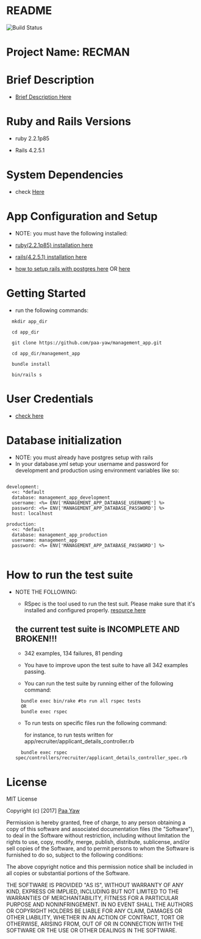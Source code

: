# README

![Build Status](https://travis-ci.org/paa-yaw/management_app.svg?branch=test)

# Project Name: RECMAN

# Brief Description
 * [Brief Description Here](https://github.com/paa-yaw/management_app/blob/master/app_description.md)



# Ruby and Rails Versions

* ruby 2.2.1p85

* Rails 4.2.5.1


# System Dependencies

* check [Here](https://github.com/paa-yaw/management_app/blob/master/Gemfile)

# App Configuration and Setup

* NOTE: you must have the following installed:

* [ruby(2.2.1p85) installation here](https://www.ruby-lang.org/en/downloads/)

* [rails(4.2.5.1) installation here](http://railsinstaller.org/en)

* [how to setup rails with postgres here](https://www.digitalocean.com/community/tutorials/how-to-setup-ruby-on-rails-with-postgres) OR
[here](https://www.digitalocean.com/community/tutorials/how-to-use-postgresql-with-your-ruby-on-rails-application-on-ubuntu-14-04)

# Getting Started

* run the following commands:

```
  mkdir app_dir

  cd app_dir

  git clone https://github.com/paa-yaw/management_app.git
  
  cd app_dir/management_app

  bundle install

  bin/rails s

```  
# User Credentials
  * [check here](https://github.com/paa-yaw/management_app/blob/master/app_description.md#user-credentials)


# Database initialization

* NOTE: you must already have postgres setup with rails
* In your database.yml setup your username and password for development and production using environment variables like so:

```
  
development:
  <<: *default
  database: management_app_development
  username: <%= ENV['MANAGEMENT_APP_DATABASE_USERNAME'] %>
  password: <%= ENV['MANAGEMENT_APP_DATABASE_PASSWORD'] %>
  host: localhost

production:
  <<: *default
  database: management_app_production
  username: management_app
  password: <%= ENV['MANAGEMENT_APP_DATABASE_PASSWORD'] %>


```

 
# How to run the test suite

* NOTE THE FOLLOWING:

  * RSpec is the tool used to run the test suit. Please make sure that it's installed and configured properly. [resource here](https://github.com/rspec/rspec-rails)

  ## the current test suite is INCOMPLETE AND BROKEN!!!
    * 342 examples, 134 failures, 81 pending
    * You have to improve upon the test suite to have all 342 examples passing.

  * You can run the test suite by running either of the following command:

  ```
    bundle exec bin/rake #to run all rspec tests 
    OR
    bundle exec rspec

  ```

  * To run tests on specific files run the following command:
  
    for instance, to run tests written for app/recruiter/applicant_details_controller.rb

  ```
    bundle exec rspec spec/controllers/recruiter/applicant_details_controller_spec.rb 

  ```
# License  

MIT License

Copyright (c) [2017] [Paa Yaw](https://github.com/paa-yaw)

Permission is hereby granted, free of charge, to any person obtaining a copy
of this software and associated documentation files (the "Software"), to deal
in the Software without restriction, including without limitation the rights
to use, copy, modify, merge, publish, distribute, sublicense, and/or sell
copies of the Software, and to permit persons to whom the Software is
furnished to do so, subject to the following conditions:

The above copyright notice and this permission notice shall be included in all
copies or substantial portions of the Software.

THE SOFTWARE IS PROVIDED "AS IS", WITHOUT WARRANTY OF ANY KIND, EXPRESS OR
IMPLIED, INCLUDING BUT NOT LIMITED TO THE WARRANTIES OF MERCHANTABILITY,
FITNESS FOR A PARTICULAR PURPOSE AND NONINFRINGEMENT. IN NO EVENT SHALL THE
AUTHORS OR COPYRIGHT HOLDERS BE LIABLE FOR ANY CLAIM, DAMAGES OR OTHER
LIABILITY, WHETHER IN AN ACTION OF CONTRACT, TORT OR OTHERWISE, ARISING FROM,
OUT OF OR IN CONNECTION WITH THE SOFTWARE OR THE USE OR OTHER DEALINGS IN THE
SOFTWARE.

